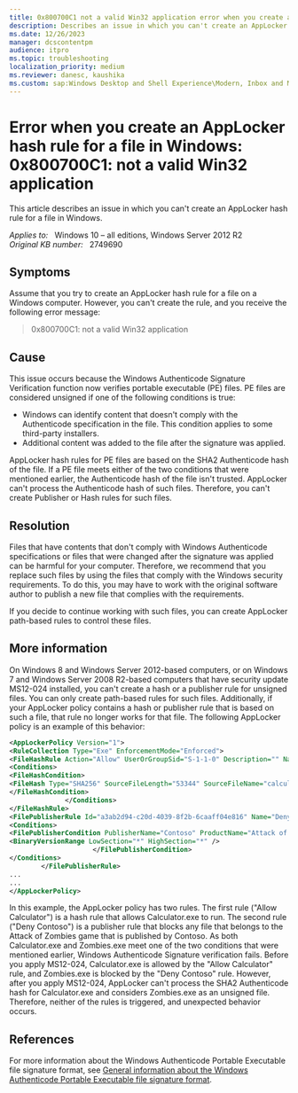 ```yaml
---
title: 0x800700C1 not a valid Win32 application error when you create an AppLocker hash rule for a file in Windows
description: Describes an issue in which you can't create an AppLocker hash rule for a file in Windows.
ms.date: 12/26/2023
manager: dcscontentpm
audience: itpro
ms.topic: troubleshooting
localization_priority: medium
ms.reviewer: danesc, kaushika
ms.custom: sap:Windows Desktop and Shell Experience\Modern, Inbox and Microsoft Store Apps, csstroubleshoot
---
```

# Error when you create an AppLocker hash rule for a file in Windows: 0x800700C1: not a valid Win32 application

This article describes an issue in which you can't create an AppLocker hash rule for a file in Windows.

_Applies to:_ &nbsp; Windows 10 – all editions, Windows Server 2012 R2  
_Original KB number:_ &nbsp; 2749690

## Symptoms

Assume that you try to create an AppLocker hash rule for a file on a Windows computer. However, you can't create the rule, and you receive the following error message:
> 0x800700C1: not a valid Win32 application

## Cause

This issue occurs because the Windows Authenticode Signature Verification function now verifies portable executable (PE) files. PE files are considered unsigned if one of the following conditions is true:  

- Windows can identify content that doesn't comply with the Authenticode specification in the file. This condition applies to some third-party installers.
- Additional content was added to the file after the signature was applied.

AppLocker hash rules for PE files are based on the SHA2 Authenticode hash of the file. If a PE file meets either of the two conditions that were mentioned earlier, the Authenticode hash of the file isn't trusted. AppLocker can't process the Authenticode hash of such files. Therefore, you can't create Publisher or Hash rules for such files.

## Resolution

Files that have contents that don't comply with Windows Authenticode specifications or files that were changed after the signature was applied can be harmful for your computer. Therefore, we recommend that you replace such files by using the files that comply with the Windows security requirements. To do this, you may have to work with the original software author to publish a new file that complies with the requirements.

If you decide to continue working with such files, you can create AppLocker path-based rules to control these files.

## More information

On Windows 8 and Windows Server 2012-based computers, or on Windows 7 and Windows Server 2008 R2-based computers that have security update MS12-024 installed, you can't create a hash or a publisher rule for unsigned files. You can only create path-based rules for such files. Additionally, if your AppLocker policy contains a hash or publisher rule that is based on such a file, that rule no longer works for that file. The following AppLocker policy is an example of this behavior:

```xml
<AppLockerPolicy Version="1">  
<RuleCollection Type="Exe" EnforcementMode="Enforced">  
<FileHashRule Action="Allow" UserOrGroupSid="S-1-1-0" Description="" Name="Allow Calculator"   Id="7509591f-7552-4ed0-ac56-7b727cd1f9cf">  
<Conditions>  
<FileHashCondition>  
<FileHash Type="SHA256" SourceFileLength="53344" SourceFileName="calculator.exe"   Data="0x2E8950C38FE3DD02D9F9A012BA9481E7E4704838BB5208E3F7086B6935520A93"/>  
</FileHashCondition>  
              </Conditions>  
</FileHashRule>  
<FilePublisherRule Id="a3ab2d94-c20d-4039-8f2b-6caaff04e816" Name="Deny Contoso"   Description="Deny Games" UserOrGroupSid="S-1-1-0" Action="Deny">  
<Conditions>  
<FilePublisherCondition PublisherName="Contoso" ProductName="Attack of Zombies" BinaryName="*">  
<BinaryVersionRange LowSection="*" HighSection="*" />  
                     </FilePublisherCondition>  
</Conditions>  
        </FilePublisherRule>  
...  
...  
</AppLockerPolicy>  
```

In this example, the AppLocker policy has two rules. The first rule ("Allow Calculator") is a hash rule that allows Calculator.exe to run. The second rule ("Deny Contoso") is a publisher rule that blocks any file that belongs to the Attack of Zombies game that is published by Contoso. As both Calculator.exe and Zombies.exe meet one of the two conditions that were mentioned earlier, Windows Authenticode Signature verification fails. Before you apply MS12-024, Calculator.exe is allowed by the "Allow Calculator" rule, and Zombies.exe is blocked by the "Deny Contoso" rule. However, after you apply MS12-024, AppLocker can't process the SHA2 Authenticode hash for Calculator.exe and considers Zombies.exe as an unsigned file. Therefore, neither of the rules is triggered, and unexpected behavior occurs.

## References

For more information about the Windows Authenticode Portable Executable file signature format, see [General information about the Windows Authenticode Portable Executable file signature format](https://download.microsoft.com/download/9/c/5/9c5b2167-8017-4bae-9fde-d599bac8184a/Authenticode_PE.docx).
